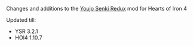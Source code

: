 Changes and additions to the [Youjo Senki Redux](https://steamcommunity.com/sharedfiles/filedetails/?id=2150229170)  mod for Hearts of Iron 4

Updated till:
 - YSR 3.2.1
 - HOI4 1.10.7
